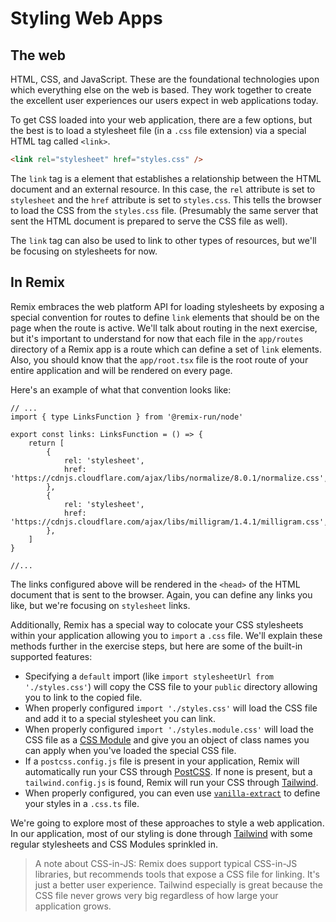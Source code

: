 # Styling Web Apps

## The web

HTML, CSS, and JavaScript. These are the foundational technologies upon which
everything else on the web is based. They work together to create the excellent
user experiences our users expect in web applications today.

To get CSS loaded into your web application, there are a few options, but the
best is to load a stylesheet file (in a `.css` file extension) via a special
HTML tag called `<link>`.

```html
<link rel="stylesheet" href="styles.css" />
```

The `link` tag is a element that establishes a relationship between the HTML
document and an external resource. In this case, the `rel` attribute is set to
`stylesheet` and the `href` attribute is set to `styles.css`. This tells the
browser to load the CSS from the `styles.css` file. (Presumably the same server
that sent the HTML document is prepared to serve the CSS file as well).

The `link` tag can also be used to link to other types of resources, but we'll
be focusing on stylesheets for now.

## In Remix

Remix embraces the web platform API for loading stylesheets by exposing a
special convention for routes to define `link` elements that should be on the
page when the route is active. We'll talk about routing in the next exercise,
but it's important to understand for now that each file in the `app/routes`
directory of a Remix app is a route which can define a set of `link` elements.
Also, you should know that the `app/root.tsx` file is the root route of your
entire application and will be rendered on every page.

Here's an example of what that convention looks like:

```tsx filename=app/root.tsx
// ...
import { type LinksFunction } from '@remix-run/node'

export const links: LinksFunction = () => {
	return [
		{
			rel: 'stylesheet',
			href: 'https://cdnjs.cloudflare.com/ajax/libs/normalize/8.0.1/normalize.css',
		},
		{
			rel: 'stylesheet',
			href: 'https://cdnjs.cloudflare.com/ajax/libs/milligram/1.4.1/milligram.css',
		},
	]
}

//...
```

The links configured above will be rendered in the `<head>` of the HTML document
that is sent to the browser. Again, you can define any links you like, but we're
focusing on `stylesheet` links.

Additionally, Remix has a special way to colocate your CSS stylesheets within
your application allowing you to `import` a `.css` file. We'll explain these
methods further in the exercise steps, but here are some of the built-in
supported features:

- Specifying a `default` import (like
  `import stylesheetUrl from './styles.css'`) will copy the CSS file to your
  `public` directory allowing you to link to the copied file.
- When properly configured `import './styles.css'` will load the CSS file and
  add it to a special stylesheet you can link.
- When properly configured `import './styles.module.css'` will load the CSS file
  as a [CSS Module](https://github.com/css-modules/css-modules) and give you an
  object of class names you can apply when you've loaded the special CSS file.
- If a `postcss.config.js` file is present in your application, Remix will
  automatically run your CSS through [PostCSS](https://postcss.org/). If none is
  present, but a `tailwind.config.js` is found, Remix will run your CSS through
  [Tailwind](https://tailwindcss.com/).
- When properly configured, you can even use
  [`vanilla-extract`](https://vanilla-extract.style/) to define your styles in a
  `.css.ts` file.

We're going to explore most of these approaches to style a web application. In
our application, most of our styling is done through
[Tailwind](https://tailwindcss.com/) with some regular stylesheets and CSS
Modules sprinkled in.

> A note about CSS-in-JS: Remix does support typical CSS-in-JS libraries, but
> recommends tools that expose a CSS file for linking. It's just a better user
> experience. Tailwind especially is great because the CSS file never grows very
> big regardless of how large your application grows.
